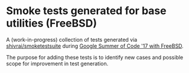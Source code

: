 # Smoke tests generated for base utilities (FreeBSD)

A (work-in-progress) collection of tests generated via [shivrai/smoketestsuite](https://github.com/shivrai/smoketestsuite) during [Google Summer of Code '17 with FreeBSD](https://summerofcode.withgoogle.com/projects/#6426676740227072).

The purpose for adding these tests is to identify new cases and possible scope for improvement in test generation.
